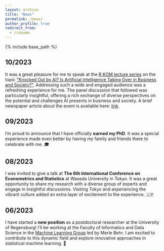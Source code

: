 ```yaml
---
layout: archive
title: "News"
permalink: /news/
author_profile: true
redirect_from:
  - /resume
---
```


{% include base_path %}

10/2023
-
It was a great pleasure for me to speak at the [R,KOM lecture series](https://www.r-kom.de/digit-r) on the topic ["Knocked Out by AI? Is Artificial Intelligence Taking Over in Business and Society?"](https://www.r-kom.de/w/-digit-r_13). Addressing such a wide and engaged audience was a refreshing experience for me. The panel discussion that followed was particularly insightful, offering a rich exchange of diverse perspectives on the potential and challenges AI presents in business and society. A brief newspaper article about the event is available here: [link](https://www.mittelbayerische.de/nachrichten/wirtschaft/ki-kommt-einer-industriellen-revolution-gleich-14596125).

09/2023
-
I’m proud to announce that I have officially **earned my PhD**. It was a special experience made even better by having my family and friends there to celebrate with me. :mortar_board: 

08/2023
-
I was invited to give a talk at **The 6th International Conference on Econometrics and Statistics** at Waseda University in Tokyo. It was a great opportunity to share my research with a diverse group of experts and engage in insightful discussions. Visiting Tokyo and experiencing the vibrant culture added an extra layer of excitement to the experience. :jp: 

06/2023 
-
I have started a **new position** as a postdoctoral researcher at the University of Regensburg! I’ll be working at the Faculty of Informatics and Data Science in the [Machine Learning Group](https://www.uni-regensburg.de/informatik-data-science/maschinelles-lernen-behr/startseite/index.html) led by Merle Behr. I am excited to contribute to this dynamic field and explore innovative approaches in statistical machine learning. :rocket:

 

